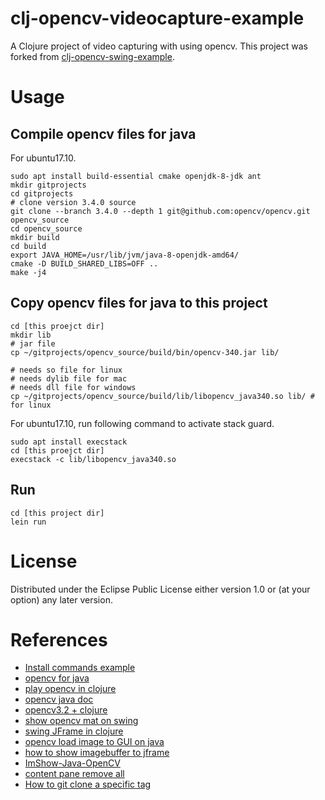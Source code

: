 # clj-opencv-videocapture-example

A Clojure project of video capturing with using opencv.
This project was forked from [clj-opencv-swing-example](https://github.com/asukiaaa/clj-opencv-swing-example).

# Usage

## Compile opencv files for java

For ubuntu17.10.

```
sudo apt install build-essential cmake openjdk-8-jdk ant
mkdir gitprojects
cd gitprojects
# clone version 3.4.0 source
git clone --branch 3.4.0 --depth 1 git@github.com:opencv/opencv.git opencv_source
cd opencv_source
mkdir build
cd build
export JAVA_HOME=/usr/lib/jvm/java-8-openjdk-amd64/
cmake -D BUILD_SHARED_LIBS=OFF ..
make -j4
```

## Copy opencv files for java to this project

```
cd [this proejct dir]
mkdir lib
# jar file
cp ~/gitprojects/opencv_source/build/bin/opencv-340.jar lib/

# needs so file for linux
# needs dylib file for mac
# needs dll file for windows
cp ~/gitprojects/opencv_source/build/lib/libopencv_java340.so lib/ # for linux
```

For ubuntu17.10, run following command to activate stack guard.
```
sudo apt install execstack
cd [this proejct dir]
execstack -c lib/libopencv_java340.so
```

## Run
```
cd [this project dir]
lein run
```

# License

Distributed under the Eclipse Public License either version 1.0 or (at your option) any later version.

# References

- [Install commands example](https://github.com/milq/milq/blob/master/scripts/bash/install-opencv.sh)
- [opencv for java](http://docs.opencv.org/3.0-beta/doc/tutorials/introduction/desktop_java/java_dev_intro.html)
- [play opencv in clojure](http://keens.github.io/blog/2015/06/07/clojuredeopencv3_0totawamureru/)
- [opencv java doc](http://docs.opencv.org/java/3.1.0/)
- [opencv3.2 + clojure](http://qiita.com/woxtu/items/bf39e3d53cbf60396d2c)
- [show opencv mat on swing](http://qiita.com/JackMasaki/items/79b883ca5084d7586008)
- [swing JFrame in clojure](http://hifistar.hatenablog.com/entry/2016/04/10/175525)
- [opencv load image to GUI on java](http://answers.opencv.org/question/10344/opencv-java-load-image-to-gui/)
- [how to show imagebuffer to jframe](http://stackoverflow.com/questions/299495/how-to-add-an-image-to-a-jpanel)
- [ImShow-Java-OpenCV](https://github.com/master-atul/ImShow-Java-OpenCV/blob/master/ImShow_JCV/src/com/atul/JavaOpenCV/Imshow.java)
- [content pane remove all](http://stackoverflow.com/questions/9347076/how-to-remove-all-components-from-a-jframe-in-java)
- [How to git clone a specific tag](https://stackoverflow.com/questions/20280726/how-to-git-clone-a-specific-tag/24102558)
